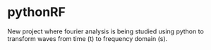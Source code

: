 # pythonRF

New project where fourier analysis is being studied using python to transform waves from time (t) to frequency domain (s). 
